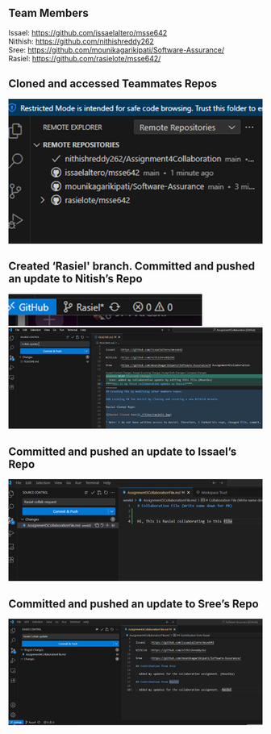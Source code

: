 ## Team Members
Issael:  https://github.com/issaelaltero/msse642  
Nithish: https://github.com/nithishreddy262  
Sree:    https://github.com/mounikagarikipati/Software-Assurance/  
Rasiel:  https://github.com/rasielote/msse642/

## Cloned and accessed Teammates Repos  

![alt text](image.png)

## Created ‘Rasiel' branch. Committed and pushed an update to Nitish’s Repo
![alt text](image-1.png)
![alt text](image-2.png)

## Committed and pushed an update to Issael’s Repo
![alt text](image-3.png)

## Committed and pushed an update to Sree’s Repo
![alt text](image-4.png)